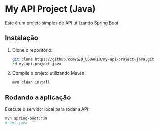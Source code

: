 # My API Project (Java)

Este é um projeto simples de API utilizando Spring Boot.

## Instalação

1. Clone o repositório:
    ```bash
    git clone https://github.com/SEU_USUARIO/my-api-project-java.git
    cd my-api-project-java
    ```

2. Compile o projeto utilizando Maven:
    ```bash
    mvn clean install
    ```

## Rodando a aplicação

Execute o servidor local para rodar a API:
```bash
mvn spring-boot:run
#   a p i - j a v a  
 